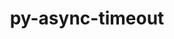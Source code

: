 ---
title: "py-async-timeout"
layout: cache
categories: [package, develop]
meta: {"compilers": ["gcc@=7.5.0"], "num_specs": 6, "num_specs_by_stack": {"radiuss": 6, "root": 6}, "oss": ["ubuntu18.04"], "platforms": ["linux"], "stacks": ["radiuss", "root"], "targets": ["x86_64_v3"], "versions": ["4.0.2"]}
spec_details: [{"compiler": "gcc@=7.5.0", "hash": "23pe65uqvvlkajpvcudzp7of5fsbrfd2", "os": "ubuntu18.04", "platform": "linux", "size": "-", "stacks": ["radiuss", "root"], "target": "x86_64_v3", "variants": ["build_system=python_pip"], "versions": ["4.0.2"]}, {"compiler": "gcc@=7.5.0", "hash": "cppjq63ncjtchuysg4q3fgwabsuwnl5u", "os": "ubuntu18.04", "platform": "linux", "size": "-", "stacks": ["radiuss", "root"], "target": "x86_64_v3", "variants": ["build_system=python_pip"], "versions": ["4.0.2"]}, {"compiler": "gcc@=7.5.0", "hash": "pglcstmfrfzvgoyzj3gb4auo4tqonaem", "os": "ubuntu18.04", "platform": "linux", "size": "-", "stacks": ["radiuss", "root"], "target": "x86_64_v3", "variants": ["build_system=python_pip"], "versions": ["4.0.2"]}, {"compiler": "gcc@=7.5.0", "hash": "qflqxnqafgyzdoi4gohkz5ftpgdonurd", "os": "ubuntu18.04", "platform": "linux", "size": "-", "stacks": ["radiuss", "root"], "target": "x86_64_v3", "variants": ["build_system=python_pip"], "versions": ["4.0.2"]}, {"compiler": "gcc@=7.5.0", "hash": "uuxctvj223nwbz7uih7cizrjj4oxuwlh", "os": "ubuntu18.04", "platform": "linux", "size": "-", "stacks": ["radiuss", "root"], "target": "x86_64_v3", "variants": ["build_system=python_pip"], "versions": ["4.0.2"]}, {"compiler": "gcc@=7.5.0", "hash": "w2rs65bws27m647aunhsxdqbqf7jfd5n", "os": "ubuntu18.04", "platform": "linux", "size": "-", "stacks": ["radiuss", "root"], "target": "x86_64_v3", "variants": ["build_system=python_pip"], "versions": ["4.0.2"]}]
---
